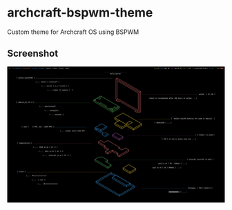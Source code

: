 # archcraft-bspwm-theme
Custom theme for Archcraft OS using BSPWM

## Screenshot
![BSPWM Desktop](https://github.com/ozanyetkin/archcraft-bspwm-theme/blob/main/Screenshot_2023-01-25-15-36-51_3840x1200.png)
